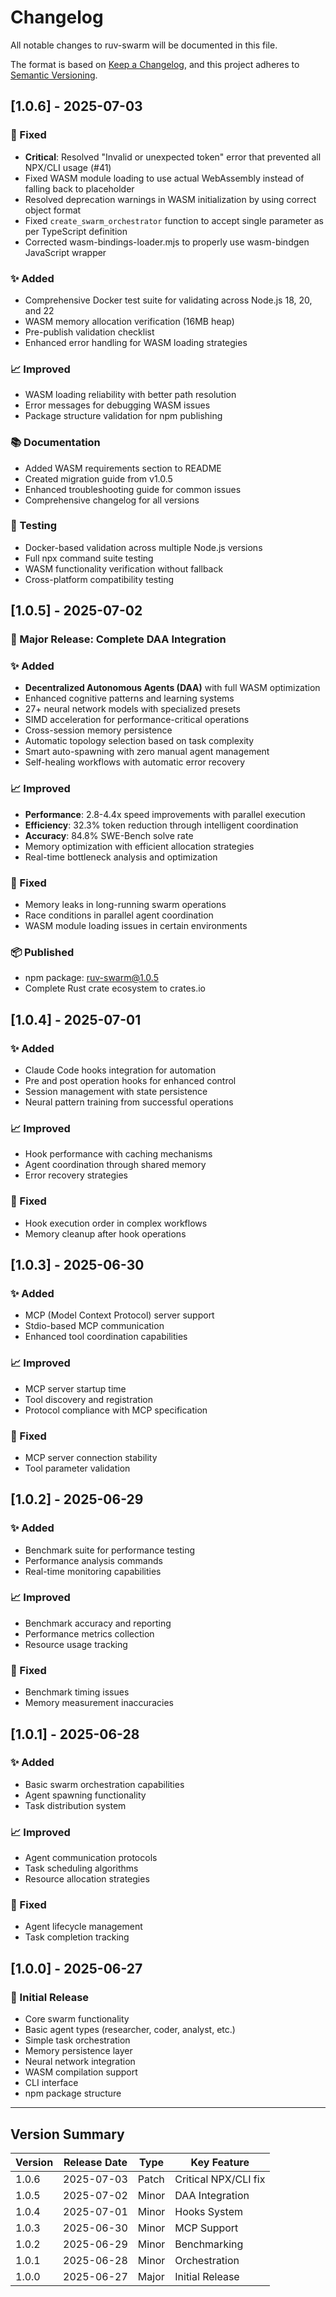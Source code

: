 # Changelog

All notable changes to ruv-swarm will be documented in this file.

The format is based on [Keep a Changelog](https://keepachangelog.com/en/1.0.0/),
and this project adheres to [Semantic Versioning](https://semver.org/spec/v2.0.0.html).

## [1.0.6] - 2025-07-03

### 🔧 Fixed
- **Critical**: Resolved "Invalid or unexpected token" error that prevented all NPX/CLI usage (#41)
- Fixed WASM module loading to use actual WebAssembly instead of falling back to placeholder
- Resolved deprecation warnings in WASM initialization by using correct object format
- Fixed `create_swarm_orchestrator` function to accept single parameter as per TypeScript definition
- Corrected wasm-bindings-loader.mjs to properly use wasm-bindgen JavaScript wrapper

### ✨ Added
- Comprehensive Docker test suite for validating across Node.js 18, 20, and 22
- WASM memory allocation verification (16MB heap)
- Pre-publish validation checklist
- Enhanced error handling for WASM loading strategies

### 📈 Improved
- WASM loading reliability with better path resolution
- Error messages for debugging WASM issues
- Package structure validation for npm publishing

### 📚 Documentation
- Added WASM requirements section to README
- Created migration guide from v1.0.5
- Enhanced troubleshooting guide for common issues
- Comprehensive changelog for all versions

### 🧪 Testing
- Docker-based validation across multiple Node.js versions
- Full npx command suite testing
- WASM functionality verification without fallback
- Cross-platform compatibility testing

## [1.0.5] - 2025-07-02

### 🚀 Major Release: Complete DAA Integration

### ✨ Added
- **Decentralized Autonomous Agents (DAA)** with full WASM optimization
- Enhanced cognitive patterns and learning systems
- 27+ neural network models with specialized presets
- SIMD acceleration for performance-critical operations
- Cross-session memory persistence
- Automatic topology selection based on task complexity
- Smart auto-spawning with zero manual agent management
- Self-healing workflows with automatic error recovery

### 📈 Improved
- **Performance**: 2.8-4.4x speed improvements with parallel execution
- **Efficiency**: 32.3% token reduction through intelligent coordination
- **Accuracy**: 84.8% SWE-Bench solve rate
- Memory optimization with efficient allocation strategies
- Real-time bottleneck analysis and optimization

### 🔧 Fixed
- Memory leaks in long-running swarm operations
- Race conditions in parallel agent coordination
- WASM module loading issues in certain environments

### 📦 Published
- npm package: [ruv-swarm@1.0.5](https://www.npmjs.com/package/ruv-swarm)
- Complete Rust crate ecosystem to crates.io

## [1.0.4] - 2025-07-01

### ✨ Added
- Claude Code hooks integration for automation
- Pre and post operation hooks for enhanced control
- Session management with state persistence
- Neural pattern training from successful operations

### 📈 Improved
- Hook performance with caching mechanisms
- Agent coordination through shared memory
- Error recovery strategies

### 🔧 Fixed
- Hook execution order in complex workflows
- Memory cleanup after hook operations

## [1.0.3] - 2025-06-30

### ✨ Added
- MCP (Model Context Protocol) server support
- Stdio-based MCP communication
- Enhanced tool coordination capabilities

### 📈 Improved
- MCP server startup time
- Tool discovery and registration
- Protocol compliance with MCP specification

### 🔧 Fixed
- MCP server connection stability
- Tool parameter validation

## [1.0.2] - 2025-06-29

### ✨ Added
- Benchmark suite for performance testing
- Performance analysis commands
- Real-time monitoring capabilities

### 📈 Improved
- Benchmark accuracy and reporting
- Performance metrics collection
- Resource usage tracking

### 🔧 Fixed
- Benchmark timing issues
- Memory measurement inaccuracies

## [1.0.1] - 2025-06-28

### ✨ Added
- Basic swarm orchestration capabilities
- Agent spawning functionality
- Task distribution system

### 📈 Improved
- Agent communication protocols
- Task scheduling algorithms
- Resource allocation strategies

### 🔧 Fixed
- Agent lifecycle management
- Task completion tracking

## [1.0.0] - 2025-06-27

### 🎉 Initial Release
- Core swarm functionality
- Basic agent types (researcher, coder, analyst, etc.)
- Simple task orchestration
- Memory persistence layer
- Neural network integration
- WASM compilation support
- CLI interface
- npm package structure

---

## Version Summary

| Version | Release Date | Type | Key Feature |
|---------|-------------|------|-------------|
| 1.0.6 | 2025-07-03 | Patch | Critical NPX/CLI fix |
| 1.0.5 | 2025-07-02 | Minor | DAA Integration |
| 1.0.4 | 2025-07-01 | Minor | Hooks System |
| 1.0.3 | 2025-06-30 | Minor | MCP Support |
| 1.0.2 | 2025-06-29 | Minor | Benchmarking |
| 1.0.1 | 2025-06-28 | Minor | Orchestration |
| 1.0.0 | 2025-06-27 | Major | Initial Release |